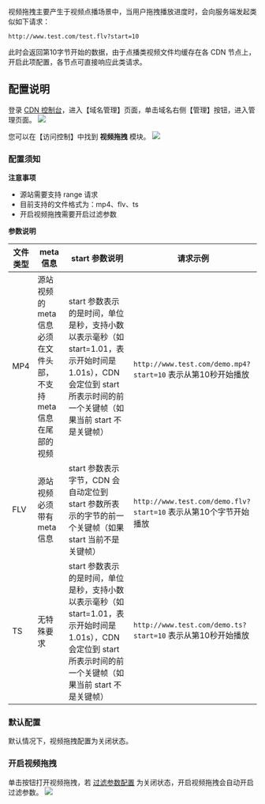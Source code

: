 视频拖拽主要产生于视频点播场景中，当用户拖拽播放进度时，会向服务端发起类似如下请求： 
```
http://www.test.com/test.flv?start=10
```
此时会返回第10字节开始的数据，由于点播类视频文件均缓存在各 CDN 节点上，开启此项配置，各节点可直接响应此类请求。

## 配置说明
登录 [CDN 控制台](https://console.qcloud.com/cdn)，进入【域名管理】页面，单击域名右侧【管理】按钮，进入管理页面。
![](https://mc.qcloudimg.com/static/img/334d64d46949c142160ddf9e06ea7d6d/manage.png)

您可以在【访问控制】中找到 **视频拖拽** 模块。
![](https://mc.qcloudimg.com/static/img/3256defba7ef3811df4131ec79acc9ee/videodrag.png)

### 配置须知
**注意事项**
+ 源站需要支持 range 请求
+ 目前支持的文件格式为：mp4、flv、ts
+ 开启视频拖拽需要开启过滤参数

**参数说明**

| 文件类型 | meta信息 | start 参数说明 | 请求示例 |
|--------|--------|--------|------------|
|   MP4     | 源站视频的 meta 信息必须在文件头部，不支持 meta 信息在尾部的视频       | start 参数表示的是时间，单位是秒，支持小数以表示毫秒（如 start=1.01，表示开始时间是1.01s），CDN 会定位到 start 所表示时间的前一个关键帧（如果当前 start 不是关键帧）| ``` http://www.test.com/demo.mp4?start=10```  表示从第10秒开始播放 |
| FLV | 源站视频必须带有 meta 信息 | start 参数表示字节，CDN 会自动定位到 start 参数所表示的字节的前一个关键帧（如果 start 当前不是关键帧）| ``` http://www.test.com/demo.flv?start=10```  表示从第10个字节开始播放 |
| TS | 无特殊要求 | start 参数表示的是时间，单位是秒，支持小数以表示毫秒（如 start=1.01，表示开始时间是1.01s），CDN 会定位到 start 所表示时间的前一个关键帧（如果当前 start 不是关键帧）|  ```http://www.test.com/demo.ts?start=10``` 表示从第10秒开始播放 |

### 默认配置
默认情况下，视频拖拽配置为关闭状态。

### 开启视频拖拽
单击按钮打开视频拖拽，若 [过滤参数配置](https://cloud.tencent.com/document/product/228/6291) 为关闭状态，开启视频拖拽会自动开启过滤参数。
![](https://mc.qcloudimg.com/static/img/54fbb8d6d079aff35cfaa52b4bb81bc1/videodrag-open.png)